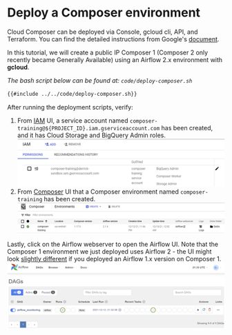 # Deploy a Composer environment

Cloud Composer can be deployed via Console, gcloud cli, API, and Terraform. You can find the detailed instructions from Google's [document](https://cloud.google.com/composer/docs/how-to/managing/creating).

In this tutorial, we will create a public IP Composer 1 (Composer 2 only recently became Generally Available) using an Airflow 2.x environment with **gcloud**.

_The bash script below can be found at: `code/deploy-composer.sh`_

```bash
{{#include ../../code/deploy-composer.sh}}
```

After running the deployment scripts, verify:

1. From [IAM](https://console.cloud.google.com/iam-admin) UI, a service account named `composer-training@${PROJECT_ID}.iam.gserviceaccount.com` has been created, and it has Cloud Storage and BigQuery Admin roles.
![composer service account](composer-service-account.png)
2. From [Composer](https://console.cloud.google.com/composer) UI that a Composer environment named `composer-training` has been created.
![composer environment](composer-environment.png)

Lastly, click on the Airflow webserver to open the Airflow UI. Note that the Composer 1 environment we just deployed uses Airflow 2 - the UI might look [slightly different](https://airflow.apache.org/docs/apache-airflow/1.10.15/ui.html) if you deployed an Airflow 1.x version on Composer 1.
![airflow webserver](airflow-webserver.png)
